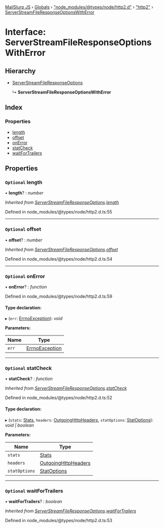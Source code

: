 [MailSlurp JS](../README.md) › [Globals](../globals.md) › ["node_modules/@types/node/http2.d"](../modules/_node_modules__types_node_http2_d_.md) › ["http2"](../modules/_node_modules__types_node_http2_d_._http2_.md) › [ServerStreamFileResponseOptionsWithError](_node_modules__types_node_http2_d_._http2_.serverstreamfileresponseoptionswitherror.md)

# Interface: ServerStreamFileResponseOptionsWithError

## Hierarchy

* [ServerStreamFileResponseOptions](_node_modules__types_node_http2_d_._http2_.serverstreamfileresponseoptions.md)

  ↳ **ServerStreamFileResponseOptionsWithError**

## Index

### Properties

* [length](_node_modules__types_node_http2_d_._http2_.serverstreamfileresponseoptionswitherror.md#optional-length)
* [offset](_node_modules__types_node_http2_d_._http2_.serverstreamfileresponseoptionswitherror.md#optional-offset)
* [onError](_node_modules__types_node_http2_d_._http2_.serverstreamfileresponseoptionswitherror.md#optional-onerror)
* [statCheck](_node_modules__types_node_http2_d_._http2_.serverstreamfileresponseoptionswitherror.md#optional-statcheck)
* [waitForTrailers](_node_modules__types_node_http2_d_._http2_.serverstreamfileresponseoptionswitherror.md#optional-waitfortrailers)

## Properties

### `Optional` length

• **length**? : *number*

*Inherited from [ServerStreamFileResponseOptions](_node_modules__types_node_http2_d_._http2_.serverstreamfileresponseoptions.md).[length](_node_modules__types_node_http2_d_._http2_.serverstreamfileresponseoptions.md#optional-length)*

Defined in node_modules/@types/node/http2.d.ts:55

___

### `Optional` offset

• **offset**? : *number*

*Inherited from [ServerStreamFileResponseOptions](_node_modules__types_node_http2_d_._http2_.serverstreamfileresponseoptions.md).[offset](_node_modules__types_node_http2_d_._http2_.serverstreamfileresponseoptions.md#optional-offset)*

Defined in node_modules/@types/node/http2.d.ts:54

___

### `Optional` onError

• **onError**? : *function*

Defined in node_modules/@types/node/http2.d.ts:59

#### Type declaration:

▸ (`err`: [ErrnoException](_node_modules__types_node_globals_d_.nodejs.errnoexception.md)): *void*

**Parameters:**

Name | Type |
------ | ------ |
`err` | [ErrnoException](_node_modules__types_node_globals_d_.nodejs.errnoexception.md) |

___

### `Optional` statCheck

• **statCheck**? : *function*

*Inherited from [ServerStreamFileResponseOptions](_node_modules__types_node_http2_d_._http2_.serverstreamfileresponseoptions.md).[statCheck](_node_modules__types_node_http2_d_._http2_.serverstreamfileresponseoptions.md#optional-statcheck)*

Defined in node_modules/@types/node/http2.d.ts:52

#### Type declaration:

▸ (`stats`: [Stats](../classes/_node_modules__types_node_fs_d_._fs_.stats.md), `headers`: [OutgoingHttpHeaders](_node_modules__types_node_http_d_._http_.outgoinghttpheaders.md), `statOptions`: [StatOptions](_node_modules__types_node_http2_d_._http2_.statoptions.md)): *void | boolean*

**Parameters:**

Name | Type |
------ | ------ |
`stats` | [Stats](../classes/_node_modules__types_node_fs_d_._fs_.stats.md) |
`headers` | [OutgoingHttpHeaders](_node_modules__types_node_http_d_._http_.outgoinghttpheaders.md) |
`statOptions` | [StatOptions](_node_modules__types_node_http2_d_._http2_.statoptions.md) |

___

### `Optional` waitForTrailers

• **waitForTrailers**? : *boolean*

*Inherited from [ServerStreamFileResponseOptions](_node_modules__types_node_http2_d_._http2_.serverstreamfileresponseoptions.md).[waitForTrailers](_node_modules__types_node_http2_d_._http2_.serverstreamfileresponseoptions.md#optional-waitfortrailers)*

Defined in node_modules/@types/node/http2.d.ts:53

